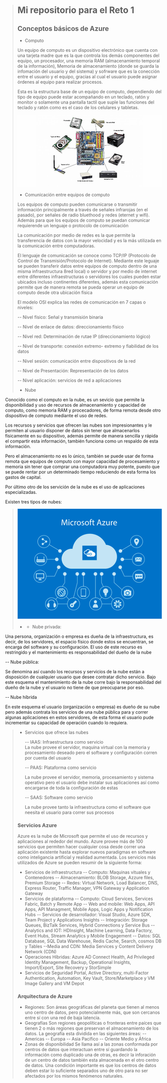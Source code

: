 > # Mi repositorio para el Reto 1  
> ## Conceptos básicos de Azure
> - <p>Computo <br>
> Un equipo de computo es un dispositivo electrónico que cuenta con una tarjeta madre que es la que controla los demás componentes del equipo, un procesador, una memoria RAM (almacenamiento temporal de la información), Memoria de almacenamiento (donde se guarda la infomación del usuario y del sistema) y sofrware que es la conección entre el usuario y el equipo, gracias al cual el usuario puede asignar órdenes al equipo para realizar procesos. </p>
> Esta es la estructura base de un equipo de computo, dependiendo del tipo de equipo puede estar acompañando en un teclado, ratón y monitor o solamente una pantalla tactil que suple las funciones del teclado y ratón como es el caso de los celulares y tabletas. </p>
> ![partes de la computadora](/fotos/principales-partes-del-computador.jpg)
> - <p>Comunicación entre equipos de computo <br>
> Los equipos de computo pueden comunicarse o transmitir información principalmente a través de señales infrarojas (en el pasado), por señales de radio bluethood y redes (eternet y wifi). Además para que los equipos de computo se puedan comunicar requierende un lenguaje o protocolo de comunicación </p>
La comunicación por medio de redes es la que permite la transferencia de datos con la mayor velocidad y es la más utilizada en la comunicación entre computadoras. </p>
El lenguaje de comunicación se conoce como TCP/IP (Protocolo de Control de Transmisión/Protocolo de Internet). Mediante este leguaje se pueden transferir datos entre equipos de computo dentro de una misma infraestructura 8red local) o servidor y por medio de internet entre diferentes infraestructuras o servidores los cuales pueden estar ubicados incluso continentes diferentes, además esta comunicación permite que de manera remota se pueda operar un equipo de computo desde otra ubicación física </p>
El modelo OSI explica las redes de comunicación en 7 capas o niveles: </p>
-- Nivel físico: Señal y transmisión binaria </p>
-- Nivel de enlace de datos: direccionamiento físico </p>
-- Nivel red: Determinación de rutae IP (direccionamiento lógico) </p>
-- Nivel de transporte: conexión extremo- extremo y fiabilidad de los datos </p>
-- Nivel sesión: comunicación entre dispositivos de la red </p>
-- Nivel de Presentación: Representación de los datos </p>
-- Nivel aplicación: servicios de red a aplicaciones </p>
> 
> - <p> Nube <br>
Conocido como el computo en la nube, es un sevicio que permite la disponibilidad y uso de recursos de almacenamiento y capacidad de computo, como memoria RAM y procecadores, de forma remota desde otro dispositivo de computo mediante el uso de redes. </p>
Los recursos y servicios que ofrecen las nubes son impresionantes y le permiten al usuario disponer de datos sin tener que almacenarlos físicamente en su dispositivo, además permite de manera sencilla y rápida el compartir esta información, también funciona como un respaldo de esta información. </p>
Pero el almacenamiento no es lo único, también se puede usar de forma remota que equipos de computo con mayor capacidad de procesamiento y memoria sin tener que comprar una computadora muy potente, puesto que se puede rentar por un determinado tiempo reduciendo de esta forma los gastos de capital. </p>
Por último otro de los servición de la nube es el uso de aplicaciones especializadas. <p>
Existen tres tipos de nubes: <p>
> ![nube](/fotos/AzureNube.jpg)
> - - <p> Nube privada: <br> 
Una persona, organización o empresa es dueña de la infraestructura, es decir, de los servidores, el espacio físico donde estos se encuentran, se encarga del software y su configuración. El uso de este recurso es restringido y el mantenimiento es responsabilidad del dueño de la nube </p>
-- Nube pública: </p>
Se denomina así cuando los recursos y servicios de la nube están a disposición de cualquier usuario que desee contratar dicho servicio. Bajo este esquema el mantenimiento de la nube corre bajo la responsabilidad del dueño de la nube y el usuario no tiene de que preocuparse por eso. </p>
-- Nube híbrida </p>
En este esquema el usuario (organización o empresa) es dueño de su nube pero además contrata los servicios de una nube pública para y correr algunas aplicaciones en estos servidores, de esta forma el usuario pude incrementar su capacidad de operación cuando lo requiera. </p>
> - Servicios que ofrece las nubes
    <p> -- IAAS: Infraestructura como servicio <br>
    La nube provee el servidor, maquina virtual con la memoria y procesamiento deseado pero el software y configuración corren por cuenta del usuario </p>
    -- PAAS: Plataforma como servicio </p>
    La nube provee el servidor, memoria, procesamiento y sistema operativo pero el usuario debe instalar sus aplicaciones así como encargarse de toda la configuración de estas </p>
    -- SAAS: Software como servicio </p>
    La nube provee tanto la infraestructura como el software que neesita el usuario para correr sus procesos </p>
> 
> ### Servicios Azure
> Azure es la nube de Microsoft que permite el uso de recursos y aplicaciones al rededor del mundo. Azure provee más de 100 servicios que permiten hacer cualquier cosa desde correr una aplicación existente hasta explorar nuevos paradigmas en software como inteligancia artificial y realidad aumentada.
>   Los servicios más utilizados de Azure se pueden resumir de la siguiente forma:
> - Servicios de infraestructura
> -- Computo: Maquinas vituales y Contenedores
> -- Almacenamiento: BLOB Storage, Azzure files, Premium Storage
> -- Redes: Virtual Network, Load Balancer, DNS, Express Router, Traffic Manager, VPN Gateway y Application Gateway
> - Servicios de plataforma
> -- Computo: Cloud Services, Services Fabric, Batch y Remote App
> -- Web and mobile: Web Apps, API Apps, API Managment, Mobile Apps, Logic Apps y Notification Hubs
> -- Servicios de desarrollador: Visual Studio, Azure SDK, Team Project y Applications Insights
> -- Integración: Storage Queues, BizTalk Services, Hybrid Connections y Service Bus
> -- Analytics and IOT: HDInsight, Machine Learning, Data Factory, Event Hubs, Stream Analytics y Mobile Engagement
> -- Datos: SQL Database, SQL Data Warehouse, Redis Cache, Search, cosmos DB y Tables
> --Media and CDN: Media Services y Content Delivery Network (CDN)
> - Operaciones Híbridas:
> Azure AD Connect Health, Ad Privileged Identity Management, Backup, Operational Insights, Import/Export, Site Recovery y StorSimple
> - Servicios de Seguridad
> Portal, Active Directory, multi-Factor Authentication, Automation, Key Vault, Store/Marketplace y VM Image Gallery and VM Depot
> ### Arquitectura de Azure
> - Regiones: 
> Son áreas geográficas del planeta que tienen al menos uno centro de datos, pero potencialmente más, que son cercanos entre sí con una red de baja latencia.
> - Geografías
> Son regiones geopolíticas o fronteras entre paíces que tienen 2 o más regiones que preservan el almacenamiento de los datos. La geografía esta dividida en las siguientes áreas:
> -- Americas
> -- Europa
> -- Asia Pacífico
> -- Oriente Medio y África
> - Zonas de disponibilidad
> Se llama así a las zonas conformada por centros de datos que interactuan entre sí guardando la información como duplicado una de otras, es decir la inforación de un centro de datos también esta almacenada en el otro centro de datos. Una condición importante es que los centros de datos deben estar lo suficiente separados uno de otro para no ser afectados por los mismos fenómenos naturales.
 
